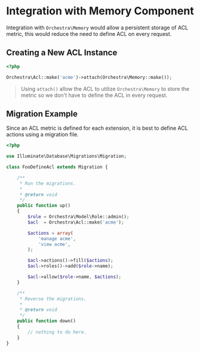 Integration with Memory Component
==============

Integration with `Orchestra\Memory` would allow a persistent storage of ACL metric, this would reduce the need to define ACL on every request.

## Creating a New ACL Instance

```php
<?php

Orchestra\Acl::make('acme')->attach(Orchestra\Memory::make());
```

> Using `attach()` allow the ACL to utilize `Orchestra\Memory` to store the metric so we don't have to define the ACL in every request.

## Migration Example

Since an ACL metric is defined for each extension, it is best to define ACL actions using a migration file.

```php
<?php

use Illuminate\Database\Migrations\Migration;

class FooDefineAcl extends Migration {

	/**
	 * Run the migrations.
	 *
	 * @return void
	 */
	public function up()
	{
		$role = Orchestra\Model\Role::admin();
		$acl  = Orchestra\Acl::make('acme');

		$actions = array(
			'manage acme',
			'view acme',
		);

		$acl->actions()->fill($actions);
		$acl->roles()->add($role->name);

		$acl->allow($role->name, $actions);
	}

	/**
	 * Reverse the migrations.
	 *
	 * @return void
	 */
	public function down()
	{
		// nothing to do here.
	}
}
```

